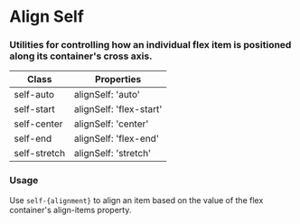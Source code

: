 # Align Self
### Utilities for controlling how an individual flex item is positioned along its container's cross axis.

|Class|Properties|
|-|-|
|self-auto|alignSelf: 'auto'|
|self-start|alignSelf: 'flex-start'|
|self-center|alignSelf: 'center'|
|self-end|alignSelf: 'flex-end'|
|self-stretch|alignSelf: 'stretch'|


### Usage
Use `self-{alignment}` to align an item based on the value of the flex container's align-items property.

<snack-preview snack-name="align-self" />